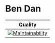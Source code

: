 Ben Dan
=======

| Quality |
|---------|
|[![Maintainability](https://api.codeclimate.com/v1/badges/7b3360bfdefd1c1eebee/maintainability)](https://codeclimate.com/github/nshki/ben-dan/maintainability)|
